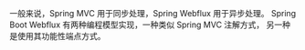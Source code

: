 一般来说，Spring MVC 用于同步处理，Spring Webflux 用于异步处理。
Spring Boot Webflux 有两种编程模型实现，一种类似 Spring MVC 注解方式，
另一种是使用其功能性端点方式。

